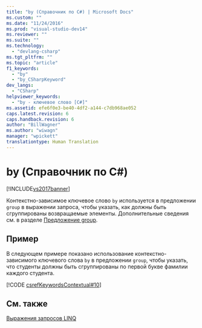 ```yaml
---
title: "by (Справочник по C#) | Microsoft Docs"
ms.custom: ""
ms.date: "11/24/2016"
ms.prod: "visual-studio-dev14"
ms.reviewer: ""
ms.suite: ""
ms.technology: 
  - "devlang-csharp"
ms.tgt_pltfrm: ""
ms.topic: "article"
f1_keywords: 
  - "by"
  - "by_CSharpKeyword"
dev_langs: 
  - "CSharp"
helpviewer_keywords: 
  - "by - ключевое слово [C#]"
ms.assetid: efe6f0e3-be40-4df2-a144-c7db968ae052
caps.latest.revision: 6
caps.handback.revision: 6
author: "BillWagner"
ms.author: "wiwagn"
manager: "wpickett"
translationtype: Human Translation
---
```

# by (Справочник по C#)
[!INCLUDE[vs2017banner](../../../csharp/includes/vs2017banner.md)]

Контекстно\-зависимое ключевое слово `by` используется в предложении `group` в выражении запроса, чтобы указать, как должны быть сгруппированы возвращаемые элементы.  Дополнительные сведения см. в разделе [Предложение group](../../../csharp/language-reference/keywords/group-clause.md).  
  
## Пример  
 В следующем примере показано использование контекстно\-зависимого ключевого слова `by` в предложении `group`, чтобы указать, что студенты должны быть сгруппированы по первой букве фамилии каждого студента.  
  
 [!CODE [csrefKeywordsContextual#10](../CodeSnippet/VS_Snippets_VBCSharp/csrefKeywordsContextual#10)]  
  
## См. также  
 [Выражения запросов LINQ](../../../csharp/programming-guide/linq-query-expressions/index.md)